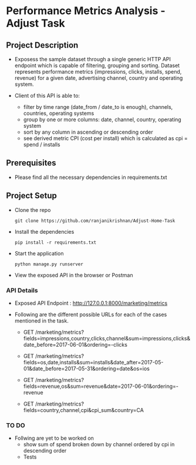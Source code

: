 # Performance Metrics Analysis - Adjust Task

## Project Description
- Exposess the sample dataset through a single generic HTTP API endpoint which is capable of filtering, grouping and sorting. Dataset represents performance metrics (impressions, clicks, installs, spend, revenue) for a given date, advertising channel, country and operating system. 

- Client of this API is able to:

    - filter by time range (date_from / date_to is enough), channels, countries, operating systems
    - group by one or more columns: date, channel, country, operating system
    - sort by any column in ascending or descending order
    - see derived metric CPI (cost per install) which is calculated as cpi = spend / installs

## Prerequisites

- Please find all the necessary dependencies in requirements.txt

## Project Setup

- Clone the repo
    ```
    git clone https://github.com/ranjanikrishnan/Adjust-Home-Task
    ```
- Install the dependencies
    ```
    pip install -r requirements.txt
    ```
- Start the application
    ```
    python manage.py runserver
    ```
- View the exposed API in the browser or Postman

### API Details

- Exposed API Endpoint : http://127.0.0.1:8000/marketing/metrics  

- Following are the different possible URLs for each of the cases mentioned in the task.

    - GET /marketing/metrics?fields=impressions,country,clicks,channel&sum=impressions,clicks&date_before=2017-06-01&ordering=-clicks

    - GET /marketing/metrics?fields=os,date,installs&sum=installs&date_after=2017-05-01&date_before=2017-05-31&ordering=date&os=ios

    - GET /marketing/metrics?fields=revenue,os&sum=revenue&date=2017-06-01&ordering=-revenue
 
    - GET /marketing/metrics?fields=country,channel,cpi&cpi_sum&country=CA

### TO DO

- Follwing are yet to be worked on
    - show sum of spend broken down by channel ordered by cpi in descending order 
    - Tests